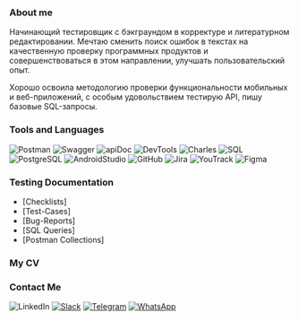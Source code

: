 ### About me
Начинающий тестировщик с бэкграундом в корректуре и литературном редактировании. Мечтаю сменить поиск ошибок в текстах на качественную проверку программных продуктов и совершенствоваться в этом направлении, улучшать пользовательский опыт.

Хорошо освоила методологию проверки функциональности мобильных и веб-приложений, с особым удовольствием тестирую API, пишу базовые SQL-запросы.


### Tools and Languages
![Postman](https://img.shields.io/badge/Postman-black?style=flat-square&logo=Postman)
![Swagger](https://img.shields.io/badge/Swagger-black?style=flat-square&logo=Swagger)
![apiDoc](https://img.shields.io/badge/apiDoc-black?style=flat-square&logo=apiDoc)
![DevTools](https://img.shields.io/badge/DevTools-black?style=flat-square&logo=GoogleChrome)
![Charles](https://img.shields.io/badge/Charles-black?style=flat-square&logo=CharlesProxy)
![SQL](https://img.shields.io/badge/SQL-black?style=flat-square&logo=SQL)
![PostgreSQL](https://img.shields.io/badge/PostgreSQL-black?style=flat-square&logo=PostgreSQL&logoColor=47c5fb)
![AndroidStudio](https://img.shields.io/badge/AndroidStudio-black?style=flat-square&logo=AndroidStudio)
![GitHub](https://img.shields.io/badge/GitHub-black?style=flat-square&logo=GitHub)
![Jira](https://img.shields.io/badge/Jira-black?style=flat-square&logo=Jira)
![YouTrack](https://img.shields.io/badge/YouTrack-black?style=flat-square&logo=YouTrack)
![Figma](https://img.shields.io/badge/Figma-black?style=flat-square&logo=Figma&logoColor=blueviolet)


### Testing Documentation
- [Checklists]
- [Test-Cases]
- [Bug-Reports]
- [SQL Queries]
- [Postman Collections]

### My CV

### Contact Me
![LinkedIn](https://img.shields.io/badge/LinkedIn-black?style=flat-square&logo=LinkedIn)
[![Slack](https://img.shields.io/badge/Slack-black?style=flat-square&logo=Slack)](https://w1652702793-5ki106144.slack.com/team/U03FL3QHWLA)
[![Telegram](https://img.shields.io/badge/Telegram-black?style=flat-square&logo=Telegram)](https://t.me/winret)
[![WhatsApp](https://img.shields.io/badge/WhatsApp-black?style=flat-square&logo=WhatsApp)](https://wa.me/qr/TUK4ZUCYYWLHF1)
